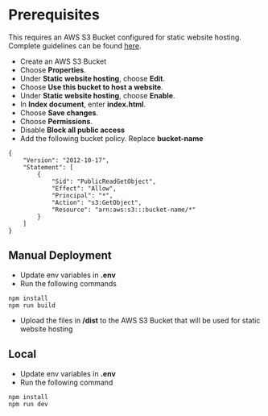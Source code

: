 # Prerequisites

This requires an AWS S3 Bucket configured for static website hosting. Complete guidelines can be found [here](https://docs.aws.amazon.com/AmazonS3/latest/userguide/EnableWebsiteHosting.html).

- Create an AWS S3 Bucket
- Choose **Properties**.
- Under **Static website hosting**, choose **Edit**.
- Choose **Use this bucket to host a website**.
- Under **Static website hosting**, choose **Enable**.
- In **Index document**, enter **index.html**.
- Choose **Save changes**.
- Choose **Permissions**.
- Disable **Block all public access**
- Add the following bucket policy. Replace **bucket-name**

```
{
    "Version": "2012-10-17",
    "Statement": [
        {
            "Sid": "PublicReadGetObject",
            "Effect": "Allow",
            "Principal": "*",
            "Action": "s3:GetObject",
            "Resource": "arn:aws:s3:::bucket-name/*"
        }
    ]
}
```


## Manual Deployment

- Update env variables in **.env**
- Run the following commands

```
npm install
npm run build
```

- Upload the files in **/dist** to the AWS S3 Bucket that will be used for static website hosting

## Local

- Update env variables in **.env**
- Run the following command

```
npm install
npm run dev
```
